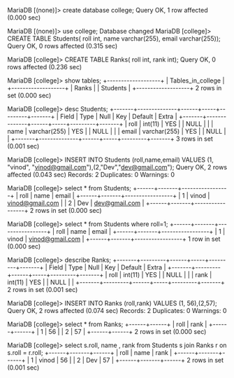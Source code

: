 MariaDB [(none)]> create database college;
Query OK, 1 row affected (0.000 sec)

MariaDB [(none)]> use college;
Database changed
MariaDB [college]> CREATE TABLE Students( roll int, name  varchar(255), email varchar(255));
Query OK, 0 rows affected (0.315 sec)

MariaDB [college]> CREATE TABLE Ranks( roll int, rank int);
Query OK, 0 rows affected (0.236 sec)



MariaDB [college]> show tables;
+-------------------+
| Tables_in_college |
+-------------------+
| Ranks             |
| Students          |
+-------------------+
2 rows in set (0.000 sec)

MariaDB [college]> desc Students;
+-------+--------------+------+-----+---------+-------+
| Field | Type         | Null | Key | Default | Extra |
+-------+--------------+------+-----+---------+-------+
| roll  | int(11)      | YES  |     | NULL    |       |
| name  | varchar(255) | YES  |     | NULL    |       |
| email | varchar(255) | YES  |     | NULL    |       |
+-------+--------------+------+-----+---------+-------+
3 rows in set (0.001 sec)


MariaDB [college]> INSERT INTO Students (roll,name,email) VALUES (1, "vinod", "vinod@gmail.com"),(2,"Dev","dev@gmail.com");
Query OK, 2 rows affected (0.043 sec)
Records: 2  Duplicates: 0  Warnings: 0

MariaDB [college]> select * from Students; 
+------+-------+-----------------+
| roll | name  | email           |
+------+-------+-----------------+
|    1 | vinod | vinod@gmail.com |
|    2 | Dev   | dev@gmail.com   |
+------+-------+-----------------+
2 rows in set (0.000 sec)

MariaDB [college]> select * from Students where roll=1; 
+------+-------+-----------------+
| roll | name  | email           |
+------+-------+-----------------+
|    1 | vinod | vinod@gmail.com |
+------+-------+-----------------+
1 row in set (0.000 sec)

MariaDB [college]> describe Ranks;
+-------+---------+------+-----+---------+-------+
| Field | Type    | Null | Key | Default | Extra |
+-------+---------+------+-----+---------+-------+
| roll  | int(11) | YES  |     | NULL    |       |
| rank  | int(11) | YES  |     | NULL    |       |
+-------+---------+------+-----+---------+-------+
2 rows in set (0.001 sec)

MariaDB [college]> INSERT INTO Ranks (roll,rank) VALUES (1, 56),(2,57);
Query OK, 2 rows affected (0.074 sec)
Records: 2  Duplicates: 0  Warnings: 0

MariaDB [college]> select * from Ranks;
+------+------+
| roll | rank |
+------+------+
|    1 |   56 |
|    2 |   57 |
+------+------+
2 rows in set (0.000 sec)


MariaDB [college]> select s.roll, name , rank from Students s join Ranks r on s.roll = r.roll;
+------+-------+------+
| roll | name  | rank |
+------+-------+------+
|    1 | vinod |   56 |
|    2 | Dev   |   57 |
+------+-------+------+
2 rows in set (0.001 sec)
